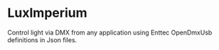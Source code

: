# LuxImperium
Control light via DMX from any application using Enttec OpenDmxUsb definitions in Json files.

